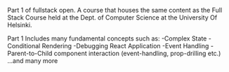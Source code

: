 Part 1 of fullstack open. A course that houses the same content as the Full Stack Course held at the Dept. of Computer Science at the University Of Helsinki. 


Part 1 Includes many fundamental concepts such as:
-Complex State
-Conditional Rendering
-Debugging React Application
-Event Handling
-Parent-to-Child component interaction (event-handling, prop-drilling etc.)
...and many more